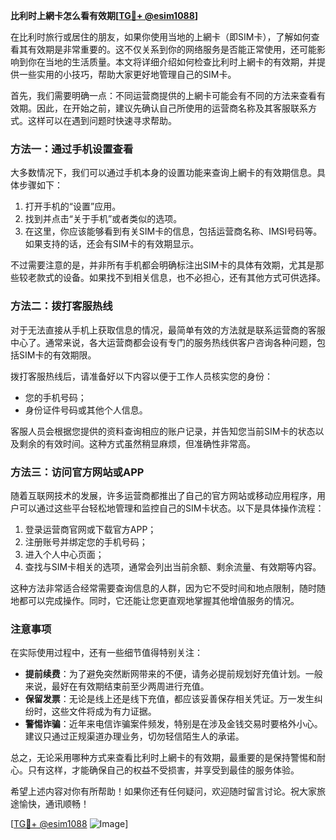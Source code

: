 **比利时上網卡怎么看有效期[[TG💪+ @esim1088](https://t.me/s/esim1088)]**

在比利时旅行或居住的朋友，如果你使用当地的上網卡（即SIM卡），了解如何查看其有效期是非常重要的。这不仅关系到你的网络服务是否能正常使用，还可能影响到你在当地的生活质量。本文将详细介绍如何检查比利时上網卡的有效期，并提供一些实用的小技巧，帮助大家更好地管理自己的SIM卡。

首先，我们需要明确一点：不同运营商提供的上網卡可能会有不同的方法来查看有效期。因此，在开始之前，建议先确认自己所使用的运营商名称及其客服联系方式。这样可以在遇到问题时快速寻求帮助。

### 方法一：通过手机设置查看

大多数情况下，我们可以通过手机本身的设置功能来查询上網卡的有效期信息。具体步骤如下：

1. 打开手机的“设置”应用。
2. 找到并点击“关于手机”或者类似的选项。
3. 在这里，你应该能够看到有关SIM卡的信息，包括运营商名称、IMSI号码等。如果支持的话，还会有SIM卡的有效期显示。

不过需要注意的是，并非所有手机都会明确标注出SIM卡的具体有效期，尤其是那些较老款式的设备。如果找不到相关信息，也不必担心，还有其他方式可供选择。

### 方法二：拨打客服热线

对于无法直接从手机上获取信息的情况，最简单有效的方法就是联系运营商的客服中心了。通常来说，各大运营商都会设有专门的服务热线供客户咨询各种问题，包括SIM卡的有效期限。

拨打客服热线后，请准备好以下内容以便于工作人员核实您的身份：
- 您的手机号码；
- 身份证件号码或其他个人信息。

客服人员会根据您提供的资料查询相应的账户记录，并告知您当前SIM卡的状态以及剩余的有效时间。这种方式虽然稍显麻烦，但准确性非常高。

### 方法三：访问官方网站或APP

随着互联网技术的发展，许多运营商都推出了自己的官方网站或移动应用程序，用户可以通过这些平台轻松地管理和监控自己的SIM卡状态。以下是具体操作流程：

1. 登录运营商官网或下载官方APP；
2. 注册账号并绑定您的手机号码；
3. 进入个人中心页面；
4. 查找与SIM卡相关的选项，通常会列出当前余额、剩余流量、有效期等内容。

这种方法非常适合经常需要查询信息的人群，因为它不受时间和地点限制，随时随地都可以完成操作。同时，它还能让您更直观地掌握其他增值服务的情况。

### 注意事项

在实际使用过程中，还有一些细节值得特别关注：

- **提前续费**：为了避免突然断网带来的不便，请务必提前规划好充值计划。一般来说，最好在有效期结束前至少两周进行充值。
- **保留发票**：无论是线上还是线下充值，都应该妥善保存相关凭证。万一发生纠纷时，这些文件将成为有力证据。
- **警惕诈骗**：近年来电信诈骗案件频发，特别是在涉及金钱交易时要格外小心。建议只通过正规渠道办理业务，切勿轻信陌生人的承诺。

总之，无论采用哪种方式来查看比利时上網卡的有效期，最重要的是保持警惕和耐心。只有这样，才能确保自己的权益不受损害，并享受到最佳的服务体验。

希望上述内容对你有所帮助！如果你还有任何疑问，欢迎随时留言讨论。祝大家旅途愉快，通讯顺畅！

[[TG💪+ @esim1088](https://t.me/s/esim1088) ![Image](https://i.postimg.cc/4NQfJmqS/Snipaste-2025-05-13-00-14-12.png)]